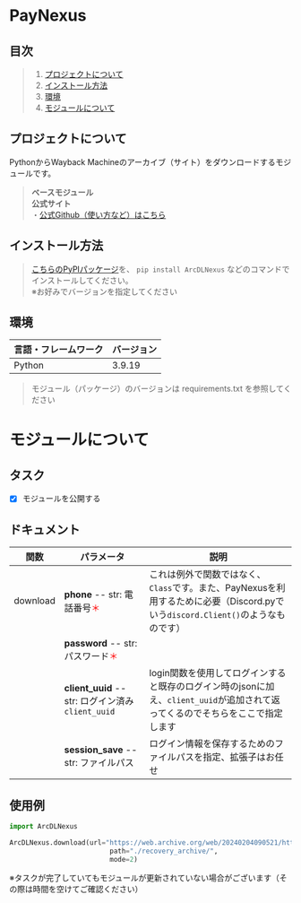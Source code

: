 # PayNexus

## 目次

>1. [プロジェクトについて](#プロジェクトについて)
>2. [インストール方法](#インストール方法)
>3. [環境](#環境)
>4. [モジュールについて](#モジュールについて)

## プロジェクトについて

PythonからWayback Machineのアーカイブ（サイト）をダウンロードするモジュールです。<br>
>**ベースモジュール**<br>
**公式サイト**<br>
・[公式Github（使い方など）はこちら](https://github.com/harumaki4649/ArcDLNexus)


## インストール方法
>[こちらのPyPIパッケージ](https://pypi.org/project/ArcDLNexus/)を、
```pip install ArcDLNexus```
などのコマンドでインストールしてください。<br>
※お好みでバージョンを指定してください


## 環境

<!-- 言語、フレームワーク、ミドルウェア、インフラの一覧とバージョンを記載 -->

| 言語・フレームワーク  | バージョン |
| --------------------- | ---------- |
| Python                | 3.9.19     |

>モジュール（パッケージ）のバージョンは requirements.txt を参照してください

# モジュールについて
## タスク
 - [x] モジュールを公開する
<!--- 必須マーク : <span style="color:red">＊</span> -->
## ドキュメント
| 関数       | パラメータ                                                                                                                  | 説明                                                                                                                         |
|----------|------------------------------------------------------------------------------------------------------------------------|----------------------------------------------------------------------------------------------------------------------------|
| download | **phone** -- str: 電話番号<span style="color:red">＊</span>                                                                 | これは例外で関数ではなく、`Class`です。また、PayNexusを利用するために必要（Discord.pyでいう```discord.Client()```のようなものです）                                  |
|          | **password** -- str: パスワード<span style="color:red">＊</span>                                                             |                                                                                                                            |
|          | **client_uuid** -- str: ログイン済み`client_uuid `                                                                           | login関数を使用してログインすると既存のログイン時のjsonに加え、`client_uuid`が追加されて返ってくるのでそちらをここで指定します                                                 |
|          | **session_save** -- str: ファイルパス                                                                                        | ログイン情報を保存するためのファイルパスを指定、拡張子はお任せ                                                                                            | | 支払いのワンタイムコードを作成する(ホーム画面にあるあのバーコードとおなじ)                                                                                     |

## 使用例
```python
import ArcDLNexus

ArcDLNexus.download(url="https://web.archive.org/web/20240204090521/https://home.disnana.com/",
                         path="./recovery_archive/",
                         mode=2)

```

※タスクが完了していてもモジュールが更新されていない場合がございます（その際は時間を空けてご確認ください）
